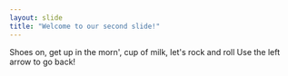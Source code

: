 ```yaml
---
layout: slide
title: "Welcome to our second slide!"
---
```

Shoes on, get up in the morn', cup of milk, let's rock and roll
Use the left arrow to go back!
